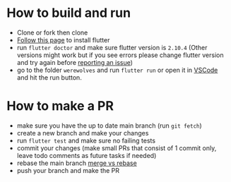 # How to build and run
- Clone or fork then clone
- [Follow this page](https://docs.flutter.dev/get-started/install) to install flutter
- run `flutter doctor` and make sure flutter version is `2.10.4` (Other versions might work but if you see errors please change flutter version and try again before [reporting an issue](https://github.com/werewolves-online/werewolves/issues/new))
- go to the folder `werewolves` and run `flutter run` or open it in [VSCode](https://code.visualstudio.com/) and hit the run button.

# How to make a PR
- make sure you have the up to date main branch (run `git fetch`)
- create a new branch and make your changes
- run `flutter test` and make sure no failing tests
- commit your changes (make small PRs that consist of 1 commit only, leave todo comments as future tasks if needed)
- rebase the main branch [merge vs rebase](https://www.atlassian.com/git/tutorials/merging-vs-rebasing)
- push your branch and make the PR
